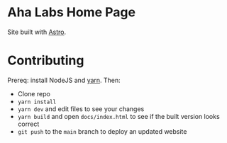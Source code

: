 # Aha Labs Home Page

Site built with [Astro](https://astro.build).

# Contributing

Prereq: install NodeJS and [yarn](https://yarnpkg.com). Then:

- Clone repo
- `yarn install`
- `yarn dev` and edit files to see your changes
- `yarn build` and open `docs/index.html` to see if the built version looks correct
- `git push` to the `main` branch to deploy an updated website

